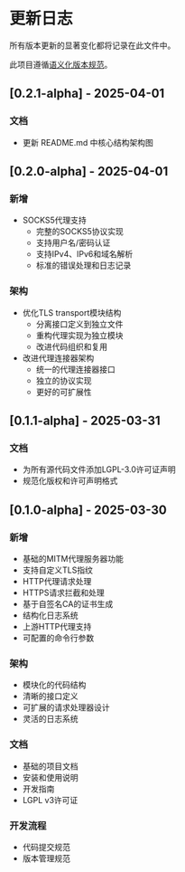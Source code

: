 # 更新日志

所有版本更新的显著变化都将记录在此文件中。

此项目遵循[语义化版本规范](https://semver.org/lang/zh-CN/)。

## [0.2.1-alpha] - 2025-04-01

### 文档
- 更新 README.md 中核心结构架构图

## [0.2.0-alpha] - 2025-04-01

### 新增
- SOCKS5代理支持
  - 完整的SOCKS5协议实现
  - 支持用户名/密码认证
  - 支持IPv4、IPv6和域名解析
  - 标准的错误处理和日志记录

### 架构
- 优化TLS transport模块结构
  - 分离接口定义到独立文件
  - 重构代理实现为独立模块
  - 改进代码组织和复用
- 改进代理连接器架构
  - 统一的代理连接器接口
  - 独立的协议实现
  - 更好的可扩展性

## [0.1.1-alpha] - 2025-03-31

### 文档
- 为所有源代码文件添加LGPL-3.0许可证声明
- 规范化版权和许可声明格式

## [0.1.0-alpha] - 2025-03-30

### 新增
- 基础的MITM代理服务器功能
- 支持自定义TLS指纹
- HTTP代理请求处理
- HTTPS请求拦截和处理
- 基于自签名CA的证书生成
- 结构化日志系统
- 上游HTTP代理支持
- 可配置的命令行参数

### 架构
- 模块化的代码结构
- 清晰的接口定义
- 可扩展的请求处理器设计
- 灵活的日志系统

### 文档
- 基础的项目文档
- 安装和使用说明
- 开发指南
- LGPL v3许可证

### 开发流程
- 代码提交规范
- 版本管理规范